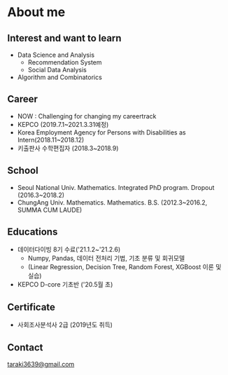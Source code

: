 # About me

## Interest and want to learn
  - Data Science and Analysis
    * Recommendation System
    * Social Data Analysis
  - Algorithm and Combinatorics

## Career
  - NOW : Challenging for changing my careertrack
  - KEPCO (2019.7.1~2021.3.31예정)
  - Korea Employment Agency for Persons with Disabilities as Intern(2018.11~2018.12)
  - 키출판사 수학편집자 (2018.3~2018.9)
  
## School
  - Seoul National Univ. Mathematics. Integrated PhD program. Dropout (2016.3~2018.2)
  - ChungAng Univ. Mathematics. Mathematics. B.S. (2012.3~2016.2, SUMMA CUM LAUDE)
  
## Educations
  - 데이터다이빙 8기 수료('21.1.2~'21.2.6)
    - Numpy, Pandas, 데이터 전처리 기법, 기초 분류 및 회귀모델
     - (Linear Regression, Decision Tree, Random Forest, XGBoost 이론 및 실습)
  - KEPCO D-core 기초반 ('20.5월 초)
  
## Certificate
  - 사회조사분석사 2급 (2019년도 취득)

## Contact
taraki3639@gmail.com
<!--
**SeongwonTak/SeongwonTak** is a ✨ _special_ ✨ repository because its `README.md` (this file) appears on your GitHub profile.

Here are some ideas to get you started:

- 🔭 I’m currently working on ...
- 🌱 I’m currently learning ...
- 👯 I’m looking to collaborate on ...
- 🤔 I’m looking for help with ...
- 💬 Ask me about ...
- 📫 How to reach me: ...
- 😄 Pronouns: ...
- ⚡ Fun fact: ...
-->
